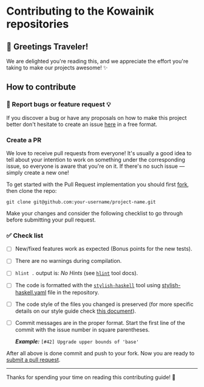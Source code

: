 # Contributing to the Kowainik repositories

## :wave: Greetings Traveler!

We are delighted you're reading this, and we appreciate the effort you're
taking to make our projects awesome! :sparkles:

## How to contribute

### :bug: Report bugs or feature request :bulb:

If you discover a bug or have any proposals on how to make this project better
don't hesitate to create an issue [here](../../issues/new) in a free format.

### Create a PR

We love to receive pull requests from everyone! It's usually a good idea
to tell about your intention to work on something under the corresponding
issue, so everyone is aware that you're on it. If there's no such issue — simply
create a new one!

To get started with the Pull Request implementation you should first
[fork](../../fork), then clone the repo:

    git clone git@github.com:your-username/project-name.git

Make your changes and consider the following checklist to go through
before submitting your pull request.

### :white_check_mark: Check list
- [ ] New/fixed features work as expected (Bonus points for the new tests).
- [ ] There are no warnings during compilation.
- [ ] `hlint .` output is: _No Hints_ (see [`hlint`][hlint] tool docs).
- [ ] The code is formatted with the [`stylish-haskell`][stylish-tool] tool
      using [stylish-haskell.yaml][stylish] file in the repository.
- [ ] The code style of the files you changed is preserved (for more specific
      details on our style guide check [this document][style-guide]).
- [ ] Commit messages are in the proper format.
      Start the first line of the commit with the issue number in square parentheses.

    **_Example:_** `[#42] Upgrade upper bounds of 'base'`

After all above is done commit and push to your fork.
Now you are ready to [submit a pull request](../../compare).


----------
Thanks for spending your time on reading this contributing guide! :sparkling_heart:

[stylish]: .stylish-haskell.yaml
[stylish-tool]: http://hackage.haskell.org/package/stylish-haskell
[hlint]: http://hackage.haskell.org/package/hlint
[style-guide]: https://github.com/kowainik/org/blob/master/style-guide.md#haskell-style-guide
